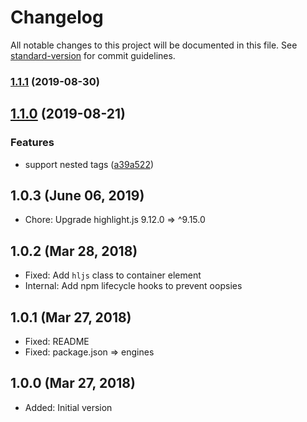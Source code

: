 # Changelog

All notable changes to this project will be documented in this file. See [standard-version](https://github.com/conventional-changelog/standard-version) for commit guidelines.

### [1.1.1](https://github.com/posthtml/posthtml-highlight/compare/v1.1.0...v1.1.1) (2019-08-30)

## [1.1.0](https://github.com/posthtml/posthtml-highlight/compare/v1.0.3...v1.1.0) (2019-08-21)

### Features

- support nested tags ([a39a522](https://github.com/posthtml/posthtml-highlight/commit/a39a522))

## 1.0.3 (June 06, 2019)

- Chore: Upgrade highlight.js 9.12.0 => ^9.15.0

## 1.0.2 (Mar 28, 2018)

- Fixed: Add `hljs` class to container element
- Internal: Add npm lifecycle hooks to prevent oopsies

## 1.0.1 (Mar 27, 2018)

- Fixed: README
- Fixed: package.json => engines

## 1.0.0 (Mar 27, 2018)

- Added: Initial version
